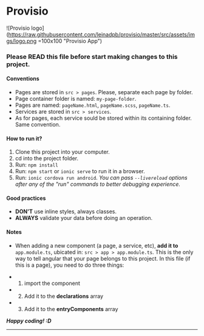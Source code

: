
# Provisio
![Provisio logo](https://raw.githubusercontent.com/leinadpb/provisio/master/src/assets/imgs/logo.png =100x100 "Provisio App")

### Please READ this file before start making changes to this project.

#### Conventions
* Pages are stored in `src > pages`. Please, separate each page by folder.
* Page container folder is named: `my-page-folder`.
* Pages are named: `pageName.html`, `pageName.scss`, `pageName.ts`.
* Services are stored in `src > services`.
* As for pages, each service sould be stored within its containing folder. Same convention.

#### How to run it?
1. Clone this project into your computer.
2. cd into the project folder.
3. Run: `npm install`
4. Run: `npm start` or `ionic serve` to run it in a browser.
4. Run: `ionic cordova run android`.
*_You can pass `--livereload` options after any of the "run" commands to better debugging experience._*

#### Good practices
* **DON'T** use inline styles, always classes.
* **ALWAYS** validate your data before doing an operation.

#### Notes
* When adding a new component (a page, a service, etc), **add it to** `app.module.ts`, ubicated in: `src > app > app.module.ts`. This is the only way to tell angular that your page belongs to this project. In this file (if this is a page), you need to do three things:
- 1. import the component
- 2. Add it to the **declarations** array
- 3. Add it to the **entryComponents** array

***Happy coding! :D***
___
